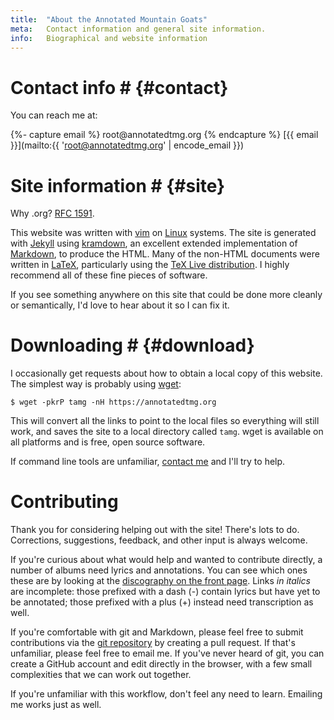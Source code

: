 ```yaml
---
title:  "About the Annotated Mountain Goats"
meta:   Contact information and general site information.
info:   Biographical and website information
---
```


# Contact info # {#contact}

You can reach me at:

{%- capture email %}
<span style="unicode-bidi:bidi-override; direction: rtl;">gro.gmtdetatonna@toor</span>
{% endcapture %}
[{{ email }}](mailto:{{ 'root@annotatedtmg.org' | encode_email }})

# Site information # {#site}

Why .org? [RFC 1591][].

[RFC 1591]:     http://tools.ietf.org/html/rfc1591#section-2

This website was written with [vim][] on [Linux][] systems. The site is
generated with [Jekyll][] using [kramdown][], an excellent extended
implementation of [Markdown][], to produce the HTML. Many of the non-HTML
documents were written in [LaTeX][], particularly using the [TeX Live
distribution][texlive]. I highly recommend all of these fine pieces of
software.

[linux]:        https://archlinux.org/
[kramdown]:     http://kramdown.gettalong.org
[latex]:        http://www.latex-project.org
[markdown]:     http://daringfireball.net/projects/markdown/
[python]:       http://python.org
[texlive]:      http://www.tug.org/texlive
[vim]:          http://www.vim.org
[jekyll]:       http://jekyllrb.com

If you see something anywhere on this site that could be done more cleanly or
semantically, I'd love to hear about it so I can fix it.

# Downloading # {#download}

I occasionally get requests about how to obtain a local copy of this website.
The simplest way is probably using [wget][]:

    $ wget -pkrP tamg -nH https://annotatedtmg.org 

This will convert all the links to point to the local files so everything will
still work, and saves the site to a local directory called `tamg`. wget is
available on all platforms and is free, open source software.

If command line tools are unfamiliar, [contact me](#contact) and I'll try to
help.

[wget]:         https://www.gnu.org/software/wget/

# Contributing #

Thank you for considering helping out with the site! There's lots to do.
Corrections, suggestions, feedback, and other input is always welcome.

If you're curious about what would help and wanted to contribute directly, a
number of albums need lyrics and annotations. You can see which ones these are
by looking at the [discography on the front page](index.html). Links *in
italics* are incomplete: those prefixed with a dash (-) contain lyrics but
have yet to be annotated; those prefixed with a plus (+) instead need
transcription as well.

If you're comfortable with git and Markdown, please feel free to submit
contributions via the [git repository][repo] by creating a pull request. If
that's unfamiliar, please feel free to email me. If you've never heard of git,
you can create a GitHub account and edit directly in the browser, with a few
small complexities that we can work out together.

[repo]: https://github.com/annotatedtmg/annotatedtmg

If you're unfamiliar with this workflow, don't feel any need to learn.
Emailing me works just as well.
